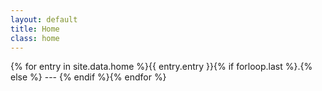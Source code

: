 ```yaml
---
layout: default
title: Home
class: home
---
```


{% for entry in site.data.home %}<span class="home-entry scramble entry-{{ forloop.index }}">{{ entry.entry }}{% if forloop.last %}.{% else %} --- {% endif %}</span>{% endfor %}